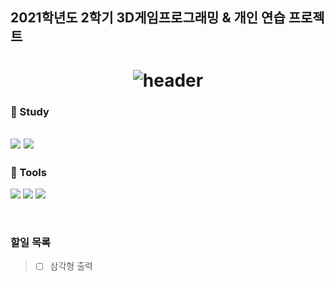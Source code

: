 ## 2021학년도 2학기 3D게임프로그래밍 & 개인 연습 프로젝트

# <div align=center> ![header](https://capsule-render.vercel.app/api?type=soft&color=auto&height=120&section=header&text=Direct3D12%20Study&fontSize=72)</div>
### :book: Study
<img src="https://img.shields.io/badge/C++-00599C?style=flat-square&logo=C++&logoColor=white"/> <img src="https://img.shields.io/badge/Direct3D 12-0078D6?style=flat-square&logo=Windows&logoColor=white"/> 
---
### :hammer: Tools
<img src="https://img.shields.io/badge/Visual Studio-5C2D91?style=flat-square&logo=Visual Studio&logoColor=white"/> <img src="https://img.shields.io/badge/Git-F05032?style=flat-square&logo=Git&logoColor=white"/> <img src="https://img.shields.io/badge/GitHub-181717?style=flat-square&logo=GitHub&logoColor=white"/>

</br>

### 할일 목록
> - [ ] 삼각형 출력
